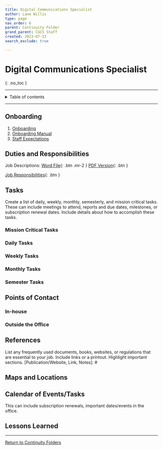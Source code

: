 ```yaml
---
title: Digital Communications Specialist
author: Lane Willis
type: page
nav_order: 6
parent: Continuity Folder
grand_parent: CGCS Staff
created: 2023-07-13
search_exclude: true

---
```


# Digital Communications Specialist
{: .no_toc }

---

<details closed markdown="block">
  <summary>
    Table of contents
  </summary>
  {: .text-delta }
1. TOC
{:toc}
</details>

---

## Onboarding
1. [Onboarding](/cgcs-staff-information/continuity/onboarding/onboarding.html)
2. [Onboarding Manual](/cgcs-staff-information/continuity//onboarding/onboarding-manual.html)
3. [Staff Expectations](/cgcs-staff-information/continuity/onboarding/staff-expectations.html)

## Duties and Responsibilities
Job Descriptions:
[Word File](/files/job-descriptions/digital-communications-specialist/Digital%20Communication%20Specialist.docx){: .btn .mr-2 }
[PDF Version](/files/job-descriptions/digital-communications-specialist/Digital%20Communication%20Specialist.pdf){: .btn }

[Job Responsibilities](https://missions.center/cgcs-staff-information/continuity/cgcs-job-responsibilities.html#digital-communications-specialist---meridith-graves){: .btn }

## Tasks
Create a list of daily, weekly, monthly, semesterly, and mission critical tasks. These can include meetings to attend, reports and due dates, milestones, or subscription renewal dates. Include details about how to accomplish these tasks.

### Mission Critical Tasks

### Daily Tasks

### Weekly Tasks

### Monthly Tasks

### Semester Tasks

## Points of Contact
[Name, Position, Phone #, Email, Notes]: #

### In-house

### Outside the Office

## References
List any frequently used documents, books, websites, or regulations that are essential to your job. Include links or a printout. Highlight important sections.
[Publication/Website, Link, Notes]: #

## Maps and Locations

## Calendar of Events/Tasks
This can include subscription renewals, important dates/events in the office.

## Lessons Learned

---

[Return to Continuity Folders](/cgcs-staff-information/continuity/continuity.html)